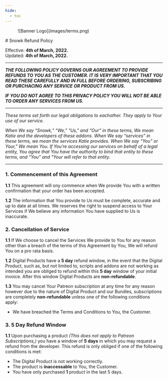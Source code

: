 ```yaml
---
hide:
  - toc
---
```

<figure markdown>
  ![Banner Logo](images/terms.png)
</figure>
# Snowk Refund Policy

Effective: **4th of March, 2022.**
<br>
Updated: **4th of March, 2022.**

---
***THE FOLLOWING POLICY GOVERNS OUR AGREEMENT TO PROVIDE REFUNDS TO YOU AS THE CUSTOMER. IT IS VERY IMPORTANT THAT YOU READ THESE CAREFULLY AND IN FULL BEFORE ORDERING, SUBSCRIBING OR PURCHACING ANY SERVICE OR PRODUCT FROM US.***

***IF YOU DO NOT AGREE TO THIS PRIVACY POLICY YOU WILL NOT BE ABLE TO ORDER ANY SERVICES FROM US.***

---
*These terms set forth our legal obligations to eachother. They apply to Your use of our service.*

*When We say “Snowk,” “We,” "Us," and “Our” in these terms, We mean Katie and the developers of these addons. When We say “services” in these terms, we mean the services Katie provides. When We say “You” or Your," We mean You. If You’re accessing our services on behalf of a legal entity, You agree that You have the authority to bind that entity to these terms, and “You” and "Your will refer to that entity.*

---
### 1. **Commencement of this Agreement**
**1.1** This agreement will ony commence when We provide You with a written confirmation that your order has been accepted.

**1.2** The information that You provide to Us must be complete, accurate and up to date at all times. We reserves the right to suspend access to Your Services if We believe any information You have supplied to Us is inaccurate.

### 2. **Cancellation of Service**
**1.1** If We choose to cancel the Services We provide to You for any reason other than a breach of the terms of this Agreement by You, We will refund You on a pro rata basis.

**1.2** Digital Products have a **5 day** refund window, in the event that the Digital Product, such as, but not limited to, scripts and addons are not working as intended you are obliged to refund within this **5 day** window of your initial invoice. After this window Digital Products are **non-refundable**.

**1.3** You may cancel Your Patreon subscription at any time for any reason however due to the nature of Digital Product and our Bundles, subscriptions are completely **non-refundable** unless one of the following conditions apply:
- We have breached the Terms and Conditions to You, the Customer.

### 3. **5 Day Refund Window**
**1.1** Upon purchasing a product *(This does not apply to Patreon Subscriptions,)* you have a window of **5 days** in which you may request a refund from the developer. This refund is only obliged if one of the following conditions is met:
- The Digital Product is not working correctly.
- The product is **inaccessable** to You, the Customer.
- You have only purchased **1** product in the last 5 days.
